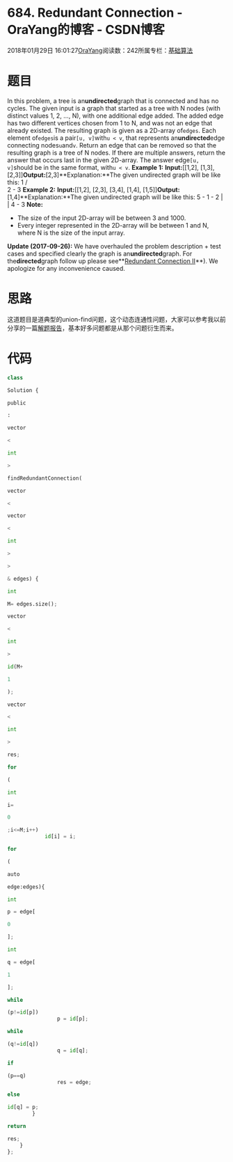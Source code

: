 
# 684. Redundant Connection - OraYang的博客 - CSDN博客

2018年01月29日 16:01:27[OraYang](https://me.csdn.net/u010665216)阅读数：242所属专栏：[基础算法](https://blog.csdn.net/column/details/16604.html)



# 题目
In this problem, a tree is an**undirected**graph that is connected and has no cycles.
The given input is a graph that started as a tree with N nodes (with distinct values 1, 2, …, N), with one additional edge added.  The added edge has two different vertices chosen from 1 to N, and was not an edge that already existed.
The resulting graph is given as a 2D-array of`edges`.  Each element of`edges`is a pair`[u, v]`with`u < v`, that represents an**undirected**edge connecting nodes`u`and`v`.
Return an edge that can be removed so that the resulting graph is a tree of N nodes.  If there are multiple answers, return the answer that occurs last in the given 2D-array.  The answer edge`[u, v]`should be in the same format, with`u < v`.
**Example 1:**
**Input:**[[1,2], [1,3], [2,3]]**Output:**[2,3]**Explanation:**The given undirected graph will be like this:
  1
 / \
2 - 3
**Example 2:**
**Input:**[[1,2], [2,3], [3,4], [1,4], [1,5]]**Output:**[1,4]**Explanation:**The given undirected graph will be like this:
5 - 1 - 2
    |   |
    4 - 3
**Note:**
- The size of the input 2D-array will be between 3 and 1000.
- Every integer represented in the 2D-array will be between 1 and N, where N is the size of the input array.

**Update (2017-09-26):**
We have overhauled the problem description + test cases and specified clearly the graph is an**undirected**graph. For the**directed**graph follow up please see**[Redundant Connection II](https://leetcode.com/problems/redundant-connection-ii/description/)**). We apologize for any inconvenience caused.

# 思路
这道题目是道典型的union-find问题，这个动态连通性问题，大家可以参考我以前分享的一篇[解题报告](http://blog.csdn.net/u010665216/article/details/79185303)，基本好多问题都是从那个问题衍生而来。
# 代码
```python
class
```
```python
Solution {
```
```python
public
```
```python
:
```
```python
vector
```
```python
<
```
```python
int
```
```python
>
```
```python
findRedundantConnection(
```
```python
vector
```
```python
<
```
```python
vector
```
```python
<
```
```python
int
```
```python
>
```
```python
>
```
```python
& edges) {
```
```python
int
```
```python
M= edges.size();
```
```python
vector
```
```python
<
```
```python
int
```
```python
>
```
```python
id(M+
```
```python
1
```
```python
);
```
```python
vector
```
```python
<
```
```python
int
```
```python
>
```
```python
res;
```
```python
for
```
```python
(
```
```python
int
```
```python
i=
```
```python
0
```
```python
;i<=M;i++)
            id[i] = i;
```
```python
for
```
```python
(
```
```python
auto
```
```python
edge:edges){
```
```python
int
```
```python
p = edge[
```
```python
0
```
```python
];
```
```python
int
```
```python
q = edge[
```
```python
1
```
```python
];
```
```python
while
```
```python
(p!=id[p])
                p = id[p];
```
```python
while
```
```python
(q!=id[q])
                q = id[q];
```
```python
if
```
```python
(p==q)
                res = edge;
```
```python
else
```
```python
id[q] = p;
        }
```
```python
return
```
```python
res;
    }
};
```

